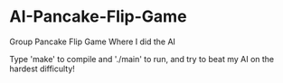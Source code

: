 # AI-Pancake-Flip-Game
Group Pancake Flip Game Where I did the AI 

Type 'make' to compile and './main' to run, and try to beat my AI on the hardest difficulty!
